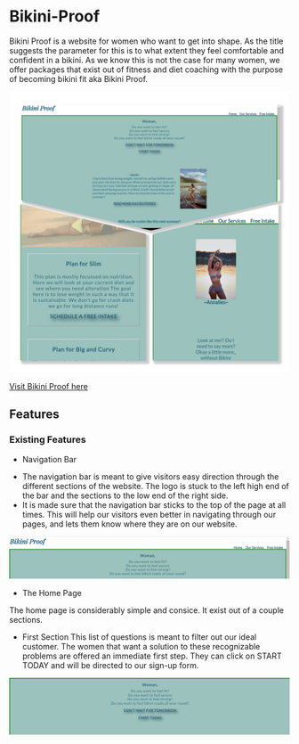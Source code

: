 # Bikini-Proof

Bikini Proof is a website for women who want to get into shape. As the title suggests the parameter for this is to what extent they feel comfortable and confident in a bikini. As we know this is not the case for many women, we offer packages that exist out of fitness and diet coaching with the purpose of becoming bikini fit aka Bikini Proof.  

![Picture of the home page Bikini Proof](documentation%20/Collage_BikiniProof.jpg)

[Visit Bikini Proof here](https://tabithadejong.github.io/Bikini-Proof/)


## Features 

### Existing Features 

* Navigation Bar

 -  The navigation bar is meant to give visitors easy direction through the different sections of the website.
    The logo is stuck to the left high end of the bar and the sections to the low end of the right side.
 -  It is made sure that the navigation bar sticks to the top of the page at all times. 
    This will help our visitors even better in navigating through our pages, and lets them know where they are on our website.

![picture of the navigation bar](documentation%20/nav_bar.png)

* The Home Page 

The home page is considerably simple and consice. It exist out of a couple sections. 

  *  First Section 
This list of questions is meant to filter out our ideal customer. The women that want a solution to these recognizable problems are offered an immediate first step. They can click on START TODAY and will be directed to our sign-up form. 

![Picture of the first section of home page](documentation%20/call-to-action.png)





